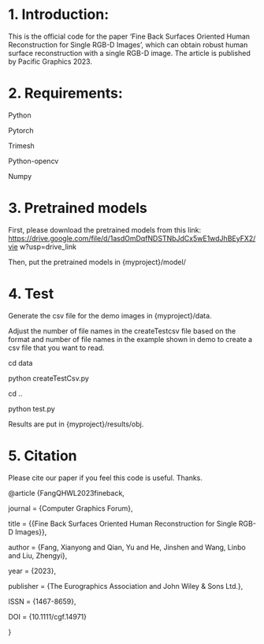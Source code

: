 # 1. Introduction: 
This is the official code for the paper ‘Fine Back Surfaces Oriented Human Reconstruction 
for Single RGB-D Images’, which can obtain robust human surface reconstruction 
with a single RGB-D image. The article is published by Pacific Graphics 2023.

 
# 2. Requirements: 

Python 

Pytorch 

Trimesh 

Python-opencv 

Numpy 
 

# 3. Pretrained models 

First, please download the pretrained models from this link: 
https://drive.google.com/file/d/1asdOmDqfNDSTNbJdCx5wE1wdJhBEyFX2/vie
w?usp=drive_link 

Then, put the pretrained models in {myproject}/model/ 

# 4. Test 

Generate the csv file for the demo images in {myproject}/data. 
 
Adjust the number of file names in the createTestcsv file based on the format and 
number of file names in the example shown in demo to create a csv file that you want 
to read. 
 
cd data

python createTestCsv.py

cd ..

python test.py

Results are put in {myproject}/results/obj. 

# 5. Citation 

Please cite our paper if you feel this code is useful. Thanks. 

@article {FangQHWL2023fineback,

journal = {Computer Graphics Forum},

title = {{Fine Back Surfaces Oriented Human Reconstruction for Single RGB-D Images}},

author = {Fang, Xianyong and Qian, Yu and He, Jinshen and Wang, Linbo and Liu, Zhengyi},

year = {2023},

publisher = {The Eurographics Association and John Wiley & Sons Ltd.},

ISSN = {1467-8659},

DOI = {10.1111/cgf.14971}

}
